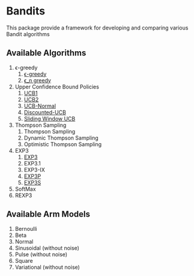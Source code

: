 # Bandits
This package provide a framework for developing and comparing various Bandit algorithms

## Available Algorithms
1. ϵ-greedy
   1. [ϵ-greedy](https://github.com/UmaArunachalam8/Bandits.jl/blob/master/doc/e-greedy.md)
   2. [ϵ_n greedy](https://github.com/UmaArunachalam8/Bandits.jl/blob/master/doc/epsilon-n-greedy.md)
2. Upper Confidence Bound Policies
   1. [UCB1](https://github.com/UmaArunachalam8/Bandits.jl/blob/master/doc/UCB1.md)
   2. [UCB2](https://github.com/UmaArunachalam8/Bandits.jl/blob/master/doc/UCB2.md)
   3. [UCB-Normal](https://github.com/UmaArunachalam8/Bandits.jl/blob/master/doc/UCB-NORMAL.md)
   4. [Discounted-UCB](https://github.com/UmaArunachalam8/Bandits.jl/blob/master/doc/DISCOUNTED%20UCB.md)
   5. [Sliding Window UCB](https://github.com/UmaArunachalam8/Bandits.jl/blob/master/doc/SLIDING-WINDOW-UCB.md)
3. Thompson Sampling
   1. Thompson Sampling
   2. Dynamic Thompson Sampling
   3. Optimistic Thompson Sampling
4. EXP3
   1. [EXP3](https://github.com/UmaArunachalam8/Bandits.jl/blob/master/doc/EXP3.md)
   2. EXP3.1
   3. EXP3-IX
   4. [EXP3P](https://github.com/UmaArunachalam8/Bandits.jl/blob/master/doc/EXP3P.md)
   5. [EXP3S](https://github.com/UmaArunachalam8/Bandits.jl/blob/master/doc/EXP3S.md)
5. SoftMax
6. REXP3

## Available Arm Models
1. Bernoulli
2. Beta
3. Normal
4. Sinusoidal (without noise)
5. Pulse (without noise)
6. Square
7. Variational (without noise)
